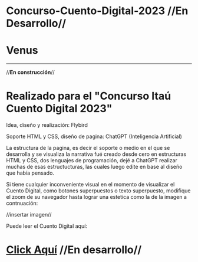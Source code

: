 # Concurso-Cuento-Digital-2023 //**En Desarrollo**//

# Venus
--------------------------------------------------------------------------------------------------------------------------------------------------------------------------------------------------------------------------------------------------------------------------------------
//**En construcción**//

# Realizado para el "Concurso Itaú Cuento Digital 2023"

Idea, diseño y realización: Flybird

Soporte HTML y CSS, diseño de pagina: ChatGPT (Inteligencia Artificial)

La estructura de la pagina, es decir el soporte o medio en el que se desarrolla y se visualiza la narrativa fué creado desde cero en estructuras HTML y CSS, dos lenguajes de programación, dejé a ChatGPT realizar muchas de esas estructucturas, las cuales luego edite en base al diseño que había pensado.

Si tiene cualquier inconveniente visual en el momento de visualizar el Cuento Digital, como botones superpuestos o texto superpuesto, modifique el zoom de su navegador hasta lograr una estetica como la de la imagen a contnuación: 

//insertar imagen//


Puede leer el Cuento Digital aquí:

# [Click Aquí](https://fedelpx.github.io/Concurso-Cuento-Digital-2023/) //**En desarrollo**//



